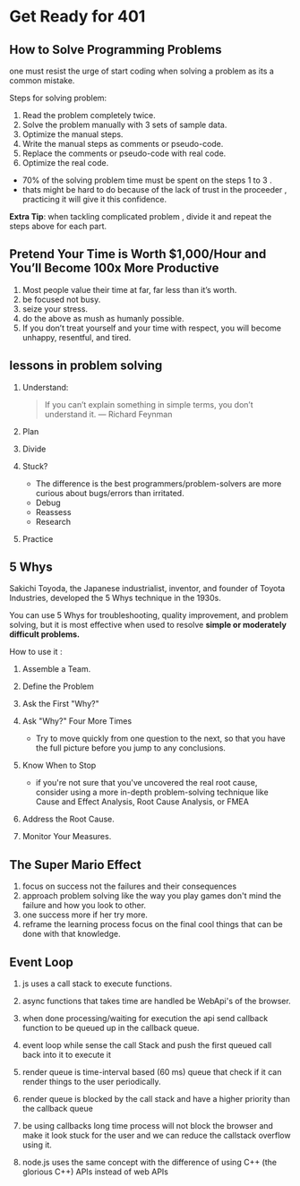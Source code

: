 # Get Ready for 401

## How to Solve Programming Problems

one must resist the urge of start coding when solving a problem as its a common mistake.

Steps for solving problem:

1. Read the problem completely twice.
2. Solve the problem manually with 3 sets of sample data.
3. Optimize the manual steps.
4. Write the manual steps as comments or pseudo-code.
5. Replace the comments or pseudo-code with real code.
6. Optimize the real code.

* 70% of the solving problem time must be spent on the steps 1 to 3 .
* thats might be hard to do because of the lack of trust in the proceeder , practicing it will give it this confidence.

**Extra Tip**: when tackling complicated problem , divide it and  repeat the steps above for each part.

## Pretend Your Time is Worth $1,000/Hour and You’ll Become 100x More Productive

1. Most people value their time at far, far less than it’s worth.
2. be focused not busy.
3. seize your stress.
4. do the above as mush as humanly possible.
5. If you don’t treat yourself and your time with respect, you will become unhappy, resentful, and tired.

## lessons in problem solving

1. Understand:

   >If you can’t explain something in simple terms, you don’t understand it. — Richard Feynman
2. Plan
3. Divide
4. Stuck?
   * The difference is the best programmers/problem-solvers are more curious about bugs/errors than irritated.
   * Debug
   * Reassess
   * Research
5. Practice

## 5 Whys

Sakichi Toyoda, the Japanese industrialist, inventor, and founder of Toyota Industries, developed the 5 Whys technique in the 1930s.

You can use 5 Whys for troubleshooting, quality improvement, and problem solving, but it is most effective when used to resolve **simple or moderately difficult problems.**

How to use it :

1. Assemble a Team.
2. Define the Problem
3. Ask the First "Why?"
4. Ask "Why?" Four More Times
   * Try to move quickly from one question to the next, so that you have the full picture before you jump to any conclusions.
5. Know When to Stop
   * if you're not sure that you've uncovered the real root cause, consider using a more in-depth problem-solving technique like Cause and Effect Analysis, Root Cause Analysis, or FMEA

6. Address the Root Cause.

7. Monitor Your Measures.

## The Super Mario Effect

1. focus on success not the failures and their consequences
2. approach problem solving like the way you play games don't mind the failure and how you look to other.
3. one success more if her try more.
4. reframe the learning process focus on the final cool things that can be done with that knowledge.

## Event Loop

1. js uses a call stack to execute functions.
2. async functions that takes time are handled be WebApi's of the browser.
3. when done processing/waiting for execution the api send callback function to be queued up in the callback queue.
4. event loop while sense the call Stack and push the first queued call back into it to execute it
5. render queue is time-interval based  (60 ms) queue that check if it can render things to the user periodically.
6. render queue is blocked by the call stack and have a higher priority than the  callback queue

7. be using callbacks long time process will not block the browser and make it look stuck for the user and we can reduce the callstack overflow using it.

8. node.js uses the same concept with the difference of using C++ (the glorious C++) APIs instead of web APIs
